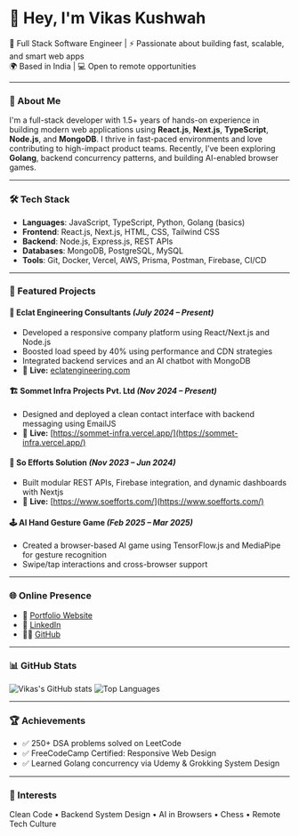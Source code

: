 # 👋 Hey, I'm Vikas Kushwah

🚀 Full Stack Software Engineer | ⚡ Passionate about building fast, scalable, and smart web apps  
🌍 Based in India | 💻 Open to remote opportunities  

---

### 🧠 About Me

I'm a full-stack developer with 1.5+ years of hands-on experience in building modern web applications using **React.js**, **Next.js**, **TypeScript**, **Node.js**, and **MongoDB**. I thrive in fast-paced environments and love contributing to high-impact product teams. Recently, I’ve been exploring **Golang**, backend concurrency patterns, and building AI-enabled browser games.

---

### 🛠️ Tech Stack

- **Languages**: JavaScript, TypeScript, Python, Golang (basics)
- **Frontend**: React.js, Next.js, HTML, CSS, Tailwind CSS
- **Backend**: Node.js, Express.js, REST APIs
- **Databases**: MongoDB, PostgreSQL, MySQL
- **Tools**: Git, Docker, Vercel, AWS, Prisma, Postman, Firebase, CI/CD

---

### 📂 Featured Projects

#### 🔧 Eclat Engineering Consultants *(July 2024 – Present)*
- Developed a responsive company platform using React/Next.js and Node.js
- Boosted load speed by 40% using performance and CDN strategies
- Integrated backend services and an AI chatbot with MongoDB
- 🚀 **Live:** [eclatengineering.com](https://eclatengineering.com/)

#### 🏗️ Sommet Infra Projects Pvt. Ltd *(Nov 2024 – Present)*
- Designed and deployed a clean contact interface with backend messaging using EmailJS
- 🚀 **Live:** [https://sommet-infra.vercel.app/](https://sommet-infra.vercel.app/)

#### 🧪 So Efforts Solution *(Nov 2023 – Jun 2024)*
- Built modular REST APIs, Firebase integration, and dynamic dashboards with Nextjs
- 🚀 **Live:** [https://www.soefforts.com/](https://www.soefforts.com/)

#### 🕹️ AI Hand Gesture Game *(Feb 2025 – Mar 2025)*
- Created a browser-based AI game using TensorFlow.js and MediaPipe for gesture recognition  
- Swipe/tap interactions and cross-browser support

---

### 🌐 Online Presence

- 🔗 [Portfolio Website](https://vikas-me.vercel.app/)
- 💼 [LinkedIn](https://www.linkedin.com/in/-vikas-kushwah)
- 🧑‍💻 [GitHub](https://github.com/vikaskushwah738)

---

### 📊 GitHub Stats

![Vikas's GitHub stats](https://github-readme-stats.vercel.app/api?username=vikaskushwah738&show_icons=true&theme=radical)
![Top Languages](https://github-readme-stats.vercel.app/api/top-langs/?username=vikaskushwah738&layout=compact&theme=radical)

---

### 🏆 Achievements

- ✅ 250+ DSA problems solved on LeetCode  
- ✅ FreeCodeCamp Certified: Responsive Web Design  
- ✅ Learned Golang concurrency via Udemy & Grokking System Design

---

### 🧠 Interests

Clean Code • Backend System Design • AI in Browsers • Chess • Remote Tech Culture


